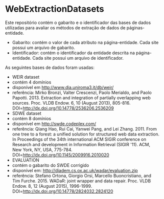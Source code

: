 # WebExtractionDatasets

Este repositório contém o gabarito e o identificador das bases de dados utilizadas para avaliar os métodos de extração de dados de páginas-entidade.

* Gabarito: contém o valor de cada atributo na página-entidade. Cada site possui um arquivo de gabarito.
* Identificador: contém o identificador da entidade descrita na página-entidade. Cada site possui um arquivo de identificador.

As seguintes bases de dados foram usadas:

* WEIR dataset
 * contém 4 domínios  
 * disponível em http://www.dia.uniroma3.it/db/weir/
 * referência: Mirko Bronzi, Valter Crescenzi, Paolo Merialdo, and Paolo Papotti. 2013. Extraction and integration of partially overlapping web sources. Proc. VLDB Endow. 6, 10 (August 2013), 805-816. DOI=http://dx.doi.org/10.14778/2536206.2536209
* SDWE dataset
 * contém 8 domínios  
 * disponível em http://swde.codeplex.com/
 * referência: Qiang Hao, Rui Cai, Yanwei Pang, and Lei Zhang. 2011. From one tree to a forest: a unified solution for structured web data extraction. In Proceedings of the 34th international ACM SIGIR conference on Research and development in Information Retrieval (SIGIR '11). ACM, New York, NY, USA, 775-784. DOI=http://dx.doi.org/10.1145/2009916.2010020
* EVALUATION
 * contém o gabarito do SWDE corrigido 
 * disponível em: http://diadem.cs.ox.ac.uk/wadar/evaluation.zip
 * referência: Stefano Ortona, Giorgio Orsi, Marcello Buoncristiano, and Tim Furche. 2015. WADaR: joint wrapper and data repair. Proc. VLDB Endow. 8, 12 (August 2015), 1996-1999. DOI=http://dx.doi.org/10.14778/2824032.2824120

